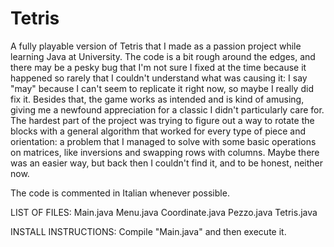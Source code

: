 # Tetris
A fully playable version of Tetris that I made as a passion project while learning Java at University. 
The code is a bit rough around the edges, and there may be a pesky bug that I'm not sure I fixed at the time because it happened so rarely that I couldn't understand what was causing it: I say "may" because I can't seem to replicate it right now, so maybe I really did fix it.
Besides that, the game works as intended and is kind of amusing, giving me a newfound appreciation for a classic I didn't particularly care for.
The hardest part of the project was trying to figure out a way to rotate the blocks with a general algorithm that worked for every type of piece and orientation: a problem that I managed to solve with some basic operations on matrices, like inversions and swapping rows with columns. Maybe there was an easier way, but back then I couldn't find it, and to be honest, neither now.

The code is commented in Italian whenever possible.

LIST OF FILES:
Main.java
Menu.java
Coordinate.java
Pezzo.java
Tetris.java

INSTALL INSTRUCTIONS: 
Compile "Main.java" and then execute it.
